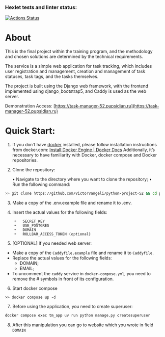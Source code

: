 ### Hexlet tests and linter status:

[![Actions Status](https://github.com/VictorVangeli/python-project-52/actions/workflows/hexlet-check.yml/badge.svg)](https://github.com/VictorVangeli/python-project-52/actions)

# About

This is the final project within the training program, and the methodology and chosen solutions are determined by the technical requirements.

The service is a simple web application for task tracking, which includes user registration and management, creation and management of task statuses, task tags, and the tasks themselves.

The project is built using the Django web framework, with the frontend implemented using django_bootstrap5, and Caddy is used as the web server.

Demonstration Access: [https://task-manager-52.pupsidian.ru](https://task-manager-52.pupsidian.ru)

# Quick Start:

1. If you don’t have [docker](https://www.docker.com/) installed, please follow installation instructions from docker.com: [Install Docker Engine | Docker Docs](https://docs.docker.com/engine/install/) Additionally, it’s necessary to have familiarity with Docker, docker compose and Docker repositories.

2. Clone the repository:

   • Navigate to the directory where you want to clone the repository;
   • Run the following command:

```bash
>> git clone https://github.com/VictorVangeli/python-project-52 && cd python-project-52
```

3. Make a copy of the .env.example file and rename it to .env.

4. Insert the actual values for the following fields:
```dotenv
	•	SECRET_KEY
	•	USE_POSTGRES
	•	DOMAIN
	•	ROLLBAR_ACCESS_TOKEN (optional)
```

5. [OPTIONAL] If you needed web server:
- Make a copy of the `Caddyfile.example` file and rename it to `Caddyfile`.
- Replace the actual values for the following fields:
  - DOMAIN;
  - EMAIL;
- To uncomment the `caddy` service in `docker-compose.yml`, you need to remove the # symbols in front of its configuration.

6. Start docker compose
```shell
>> docker compose up -d
```

7. Before using the application, you need to create superuser:
```bash
docker compose exec tm_app uv run python manage.py createsuperuser
```

8. After this manipulation you can go to website which you wrote in field `DOMAIN`
